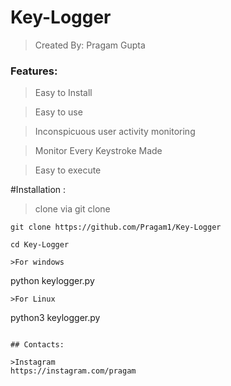 # Key-Logger
>Created By: Pragam Gupta

### Features:
>Easy to Install

>Easy to use

>Inconspicuous user activity monitoring

>Monitor Every Keystroke Made

>Easy to execute

#Installation :
>clone via git clone

```
git clone https://github.com/Pragam1/Key-Logger
```
```
cd Key-Logger
```
```
>For windows

```
python keylogger.py
```
>For Linux

```
python3 keylogger.py
```

## Contacts:

>Instagram
https://instagram.com/pragam
